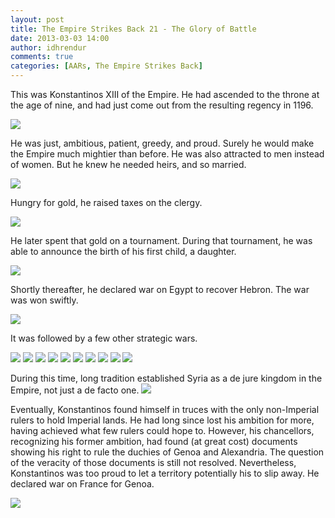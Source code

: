 ```yaml
---
layout: post
title: The Empire Strikes Back 21 - The Glory of Battle
date: 2013-03-03 14:00
author: idhrendur
comments: true
categories: [AARs, The Empire Strikes Back]
---
```

This was Konstantinos XIII of the Empire. He had ascended to the throne at the age of nine, and had just come out from the resulting regency in 1196.

<img src="http://i1327.photobucket.com/albums/u670/idhrendur/The%20Empire%20Strikes%20Back/21-1.png">

He was just, ambitious, patient, greedy, and proud. Surely he would make the Empire much mightier than before. He was also attracted to men instead of women. But he knew he needed heirs, and so married.

<img src="http://i1327.photobucket.com/albums/u670/idhrendur/The%20Empire%20Strikes%20Back/21-2.png">

Hungry for gold, he raised taxes on the clergy.

<img src="http://i1327.photobucket.com/albums/u670/idhrendur/The%20Empire%20Strikes%20Back/21-13.png">

He later spent that gold on a tournament. During that tournament, he was able to announce the birth of his first child, a daughter.

<img src="http://i1327.photobucket.com/albums/u670/idhrendur/The%20Empire%20Strikes%20Back/21-4.png">

Shortly thereafter, he declared war on Egypt to recover Hebron. The war was won swiftly.

<img src="http://i1327.photobucket.com/albums/u670/idhrendur/The%20Empire%20Strikes%20Back/21-5.png">

It was followed by a few other strategic wars.

<img src="http://i1327.photobucket.com/albums/u670/idhrendur/The%20Empire%20Strikes%20Back/21-6.png">
<img src="http://i1327.photobucket.com/albums/u670/idhrendur/The%20Empire%20Strikes%20Back/21-7.png">
<img src="http://i1327.photobucket.com/albums/u670/idhrendur/The%20Empire%20Strikes%20Back/21-8.png">
<img src="http://i1327.photobucket.com/albums/u670/idhrendur/The%20Empire%20Strikes%20Back/21-9.png">
<img src="http://i1327.photobucket.com/albums/u670/idhrendur/The%20Empire%20Strikes%20Back/21-10.png">
<img src="http://i1327.photobucket.com/albums/u670/idhrendur/The%20Empire%20Strikes%20Back/21-11.png">
<img src="http://i1327.photobucket.com/albums/u670/idhrendur/The%20Empire%20Strikes%20Back/21-12.png">
<img src="http://i1327.photobucket.com/albums/u670/idhrendur/The%20Empire%20Strikes%20Back/21-13.png">
<img src="http://i1327.photobucket.com/albums/u670/idhrendur/The%20Empire%20Strikes%20Back/21-14.png">
<img src="http://i1327.photobucket.com/albums/u670/idhrendur/The%20Empire%20Strikes%20Back/21-15.png">

During this time, long tradition established Syria as a de jure kingdom in the Empire, not just a de facto one.
<img src="http://i1327.photobucket.com/albums/u670/idhrendur/The%20Empire%20Strikes%20Back/21-16.png">

Eventually, Konstantinos found himself in truces with the only non-Imperial rulers to hold Imperial lands. He had long since lost his ambition for more, having achieved what few rulers could hope to. However, his chancellors, recognizing his former ambition, had found (at great cost) documents showing his right to rule the duchies of Genoa and Alexandria. The question of the veracity of those documents is still not resolved. Nevertheless, Konstantinos was too proud to let a territory potentially his to slip away. He declared war on France for Genoa.

<img src="http://i1327.photobucket.com/albums/u670/idhrendur/The%20Empire%20Strikes%20Back/21-17.png">
